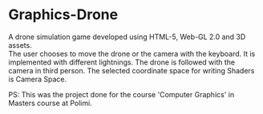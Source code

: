 # Graphics-Drone
A drone simulation game developed using HTML-5, Web-GL 2.0 and 3D assets.<br>
The user chooses to move the drone or the camera with the keyboard. It is implemented with different lightnings. The drone is followed with the camera in third person. The selected coordinate	space	for	writing	Shaders is Camera Space.<br>

PS: This was the project done for the course 'Computer Graphics' in Masters course at Polimi.
